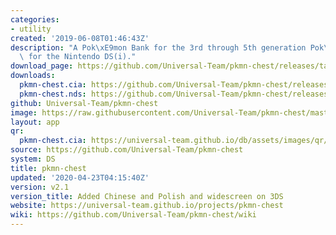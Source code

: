 ```yaml
---
categories:
- utility
created: '2019-06-08T01:46:43Z'
description: "A Pok\xE9mon Bank for the 3rd through 5th generation Pok\xE9mon games\
  \ for the Nintendo DS(i)."
download_page: https://github.com/Universal-Team/pkmn-chest/releases/tag/v2.1
downloads:
  pkmn-chest.cia: https://github.com/Universal-Team/pkmn-chest/releases/download/v2.1/pkmn-chest.cia
  pkmn-chest.nds: https://github.com/Universal-Team/pkmn-chest/releases/download/v2.1/pkmn-chest.nds
github: Universal-Team/pkmn-chest
image: https://raw.githubusercontent.com/Universal-Team/pkmn-chest/master/resources/icon.png
layout: app
qr:
  pkmn-chest.cia: https://universal-team.github.io/db/assets/images/qr/pkmn-chest.cia.png
source: https://github.com/Universal-Team/pkmn-chest
system: DS
title: pkmn-chest
updated: '2020-04-23T04:15:40Z'
version: v2.1
version_title: Added Chinese and Polish and widescreen on 3DS
website: https://universal-team.github.io/projects/pkmn-chest
wiki: https://github.com/Universal-Team/pkmn-chest/wiki
---
```

